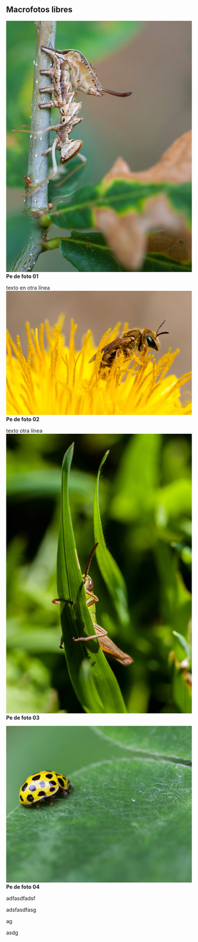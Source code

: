 ## Macrofotos libres

![](/assets/Macrofoto01-Guillermo-Garabatos.jpg)**Pe de foto 01**

texto en otra línea![](/assets/Macrofoto02-Guillermo-Garabatos.jpg)**Pe de foto 02**

texto otra línea![](/assets/Macrofoto03-Guillermo-Garabatos.jpg)**Pe de foto 03**

![](/assets/Macrofoto04-Guillermo-Garabatos.jpg)**Pe de foto 04**

adfasdfadsf

adsfasdfasg

ag

asdg

